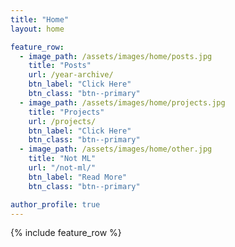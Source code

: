 ```yaml
---
title: "Home"
layout: home

feature_row:
  - image_path: /assets/images/home/posts.jpg
    title: "Posts"
    url: /year-archive/
    btn_label: "Click Here"
    btn_class: "btn--primary"
  - image_path: /assets/images/home/projects.jpg
    title: "Projects"
    url: /projects/
    btn_label: "Click Here"
    btn_class: "btn--primary"
  - image_path: /assets/images/home/other.jpg
    title: "Not ML"
    url: "/not-ml/"
    btn_label: "Read More"
    btn_class: "btn--primary"

author_profile: true
---
```


{% include feature_row %}
